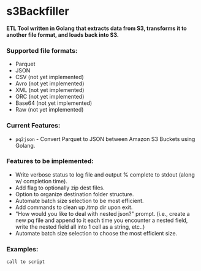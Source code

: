 # s3Backfiller

**ETL Tool written in Golang that extracts data from S3, transforms it to another file format, and loads back into S3.**

### Supported file formats:
- Parquet
- JSON
- CSV (not yet implemented)
- Avro (not yet implemented)
- XML (not yet implemented)
- ORC (not yet implemented)
- Base64 (not yet implemented)
- Raw (not yet implemented)

### Current Features:
- `pq2json` - Convert Parquet to JSON between Amazon S3 Buckets using Golang.

### Features to be implemented:
- Write verbose status to log file and output % complete to stdout (along w/ completion time).
- Add flag to optionally zip dest files.
- Option to organize destination folder structure.
- Automate batch size selection to be most efficient. 
- Add commands to clean up /tmp dir upon exit.
- "How would you like to deal with nested json?" prompt. (i.e., create a new pq file and append to it each time you encounter a nested field, write the nested field all into 1 cell as a string, etc..)
- Automate batch size selection to choose the most efficient size.

### Examples:

`call to script`


